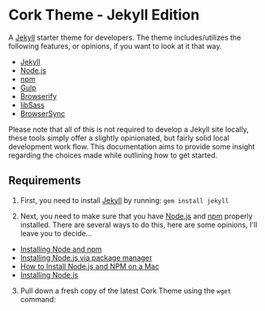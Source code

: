 # Cork Theme - Jekyll Edition

A [Jekyll](http://jekyllrb.com/) starter theme for developers. The theme includes/utilizes the following features, or opinions, if you want to look at it that way.

- [Jekyll](http://jekyllrb.com/)
- [Node.js](https://nodejs.org/)
- [npm](https://www.npmjs.com/)
- [Gulp](http://gulpjs.com/)
- [Browserify](http://browserify.org/)
- [libSass](http://libsass.org/)
- [BrowserSync](http://www.browsersync.io/)

Please note that all of this is not required to develop a Jekyll site locally, these tools simply offer a slightly opinionated, but fairly solid local development work flow. This documentation aims to provide some insight regarding the choices made while outlining how to get started.

## Requirements

1. First, you need to install [Jekyll](http://jekyllrb.com/) by running:
``` gem install jekyll ```

2. Next, you need to make sure that you have [Node.js](https://nodejs.org/) and [npm](https://www.npmjs.com/) properly installed. There are several ways to do this, here are some opinions, I'll leave you to decide...
* [Installing Node and npm](https://www.joyent.com/blog/installing-node-and-npm/)
* [Installing Node.js via package manager](https://github.com/joyent/node/wiki/Installing-Node.js-via-package-manager)
* [How to Install Node.js and NPM on a Mac](http://blog.teamtreehouse.com/install-node-js-npm-mac)
* [Installing Node.js](https://www.araport.org/docs/science-apps-configuring-development-environment/installing-nodejs)

3. Pull down a fresh copy of the latest Cork Theme using the `wget` command:

